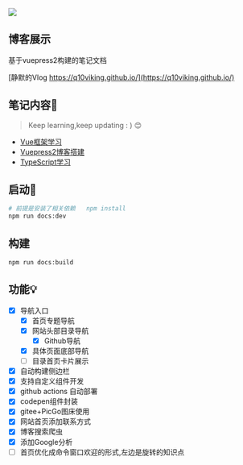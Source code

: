 
![](https://img.shields.io/github/license/Q10Viking/q10viking.github.io)
## 博客展示

基于vuepress2构建的笔记文档

[静默的Vlog https://q10viking.github.io/](https://q10viking.github.io/)

## 笔记内容📗

> Keep learning,keep updating : ) 😊

- [Vue框架学习](https://q10viking.github.io/vue3/)
- [Vuepress2博客搭建](https://q10viking.github.io/vuepress/)
- [TypeScript学习](https://q10viking.github.io/typescript/)



## 启动:rocket:

```sh
# 前提是安装了相关依赖   npm install
npm run docs:dev
```



## 构建

```sh
npm run docs:build
```



## 功能💡


- [x] 导航入口
  - [x] 首页专题导航
  - [x] 网站头部目录导航
    - [x] Github导航
  - [x] 具体页面底部导航
  - [ ] 目录首页卡片展示
- [x] 自动构建侧边栏
- [x] 支持自定义组件开发
- [x] github actions 自动部署
- [x] codepen组件封装
- [x] gitee+PicGo图床使用
- [x] 网站首页添加联系方式
- [x] 博客搜索爬虫
- [x] 添加Google分析
- [ ] 首页优化成命令窗口欢迎的形式,左边是旋转的知识点
